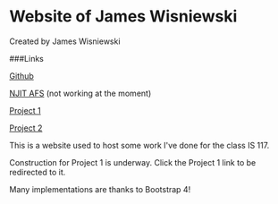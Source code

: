 # Website of James Wisniewski
Created by James Wisniewski

###Links

[Github](https://jimsgims.github.io/MyWebsite_IS117/)

[NJIT AFS](https://web.njit.edu/~jsw36/is117mywebsite/docs/index.html) (not working at the moment)

[Project 1](https://jimsgims.github.io/MyWebsite_IS117/project1.html)

[Project 2](https://jimsgims.github.io/MyWebsite_IS117/project2.html)

This is a website used to host some work I've done for the class IS 117.

Construction for Project 1 is underway. Click the Project 1 link to be redirected to it.

Many implementations are thanks to Bootstrap 4!